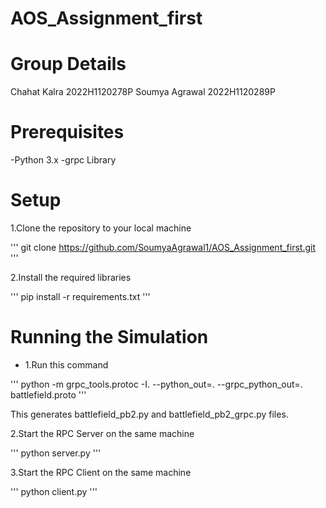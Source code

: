 # AOS_Assignment_first

# Group Details 
Chahat Kalra   2022H1120278P 
Soumya Agrawal 2022H1120289P

# Prerequisites
-Python 3.x
-grpc Library

# Setup
1.Clone the repository to your local machine

'''
git clone https://github.com/SoumyaAgrawal1/AOS_Assignment_first.git
'''

2.Install the required libraries

'''
pip install -r requirements.txt
'''
# Running the Simulation
- 1.Run this command

'''
python -m grpc_tools.protoc -I. --python_out=. --grpc_python_out=. battlefield.proto
'''

This generates battlefield_pb2.py and battlefield_pb2_grpc.py files.

2.Start the RPC Server on the same machine

'''
python server.py
'''

3.Start the RPC Client on the same machine

'''
python client.py
'''

